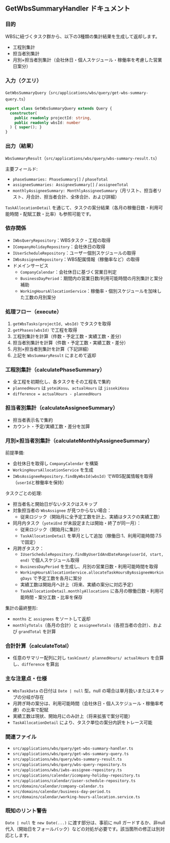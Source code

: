 ## GetWbsSummaryHandler ドキュメント

### 目的
WBSに紐づくタスク群から、以下の3種類の集計結果を生成して返却します。
- 工程別集計
- 担当者別集計
- 月別×担当者別集計（会社休日・個人スケジュール・稼働率を考慮した営業日案分）

### 入力（クエリ）
`GetWbsSummaryQuery`（`src/applications/wbs/query/get-wbs-summary-query.ts`）

```ts
export class GetWbsSummaryQuery extends Query {
  constructor(
    public readonly projectId: string,
    public readonly wbsId: number
  ) { super(); }
}
```

### 出力（結果）
`WbsSummaryResult`（`src/applications/wbs/query/wbs-summary-result.ts`）

主要フィールド:
- `phaseSummaries: PhaseSummary[]` / `phaseTotal`
- `assigneeSummaries: AssigneeSummary[]` / `assigneeTotal`
- `monthlyAssigneeSummary: MonthlyAssigneeSummary`（月リスト、担当者リスト、月合計、担当者合計、全体合計、および詳細）

`TaskAllocationDetail` を通じて、タスクの案分結果（各月の稼働日数・利用可能時間・配賦工数・比率）も参照可能です。

### 依存関係
- `IWbsQueryRepository`：WBSタスク・工程の取得
- `ICompanyHolidayRepository`：会社休日の取得
- `IUserScheduleRepository`：ユーザー個別スケジュールの取得
- `IWbsAssigneeRepository`：WBS配属情報（稼働率など）の取得
- ドメインサービス
  - `CompanyCalendar`：会社休日に基づく営業日判定
  - `BusinessDayPeriod`：期間内の営業日数/利用可能時間の月別集計と案分補助
  - `WorkingHoursAllocationService`：稼働率・個別スケジュールを加味した工数の月別案分

### 処理フロー（execute）
1. `getWbsTasks(projectId, wbsId)` でタスクを取得
2. `getPhases(wbsId)` で工程を取得
3. 工程別集計を計算（件数・予定工数・実績工数・差分）
4. 担当者別集計を計算（件数・予定工数・実績工数・差分）
5. 月別×担当者別集計を計算（下記詳細）
6. 上記を `WbsSummaryResult` にまとめて返却

### 工程別集計（calculatePhaseSummary）
- 全工程を初期化し、各タスクをその工程名で集約
- `plannedHours` は `yoteiKosu`、`actualHours` は `jissekiKosu`
- `difference = actualHours - plannedHours`

### 担当者別集計（calculateAssigneeSummary）
- 担当者表示名で集約
- カウント・予定/実績工数・差分を加算

### 月別×担当者別集計（calculateMonthlyAssigneeSummary）
前提準備:
- 会社休日を取得し `CompanyCalendar` を構築
- `WorkingHoursAllocationService` を生成
- `IWbsAssigneeRepository.findByWbsId(wbsId)` でWBS配属情報を取得（`userId`と稼働率を保持）

タスクごとの処理:
- 担当者名と開始日がないタスクはスキップ
- 対象担当者の `WbsAssignee` が見つからない場合：
  - 従来ロジック（開始月に全予定工数を計上、実績はタスクの実績工数）
- 同月内タスク（`yoteiEnd` が未設定または開始・終了が同一月）：
  - 従来ロジック（開始月に集計）
  - `TaskAllocationDetail` を単月として追加（稼働日:1、利用可能時間:7.5 で固定）
- 月跨ぎタスク：
  - `IUserScheduleRepository.findByUserIdAndDateRange(userId, start, end)` で個人スケジュール取得
  - `BusinessDayPeriod` を生成し、月別の営業日数・利用可能時間を取得
  - `WorkingHoursAllocationService.allocateTaskHoursByAssigneeWorkingDays` で予定工数を各月に案分
  - 実績工数は開始月へ計上（将来、実績の案分に対応予定）
  - `TaskAllocationDetail.monthlyAllocations` に各月の稼働日数・利用可能時間・案分工数・比率を保存

集計の最終整形:
- `months` と `assignees` をソートして返却
- `monthlyTotals`（各月の合計）と `assigneeTotals`（各担当者の合計）、および `grandTotal` を計算

### 合計計算（calculateTotal）
- 任意のサマリー配列に対し `taskCount/ plannedHours/ actualHours` を合算し、`difference` を算出

### 主な注意点・仕様
- `WbsTaskData` の日付は `Date | null` 型。null の場合は単月扱いまたはスキップの分岐が存在
- 月跨ぎ時の案分は、利用可能時間（会社休日・個人スケジュール・稼働率考慮）の比率で配賦
- 実績工数は現状、開始月にのみ計上（将来拡張で案分可能）
- `TaskAllocationDetail` により、タスク単位の案分内訳をトレース可能

### 関連ファイル
- `src/applications/wbs/query/get-wbs-summary-handler.ts`
- `src/applications/wbs/query/get-wbs-summary-query.ts`
- `src/applications/wbs/query/wbs-summary-result.ts`
- `src/applications/wbs/query/wbs-query-repository.ts`
- `src/applications/wbs/iwbs-assignee-repository.ts`
- `src/applications/calendar/icompany-holiday-repository.ts`
- `src/applications/calendar/iuser-schedule-repository.ts`
- `src/domains/calendar/company-calendar.ts`
- `src/domains/calendar/business-day-period.ts`
- `src/domains/calendar/working-hours-allocation.service.ts`

### 既知のリント警告
`Date | null` を `new Date(...)` に渡す部分は、事前に null ガードするか、非null 代入（開始日をフォールバック）などの対処が必要です。該当箇所の修正は別対応とします。


